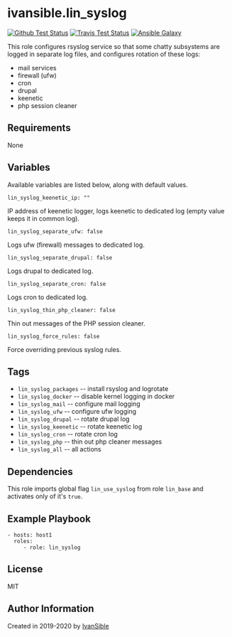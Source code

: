 # ivansible.lin_syslog

[![Github Test Status](https://github.com/ivansible/lin-syslog/workflows/Molecule%20test/badge.svg?branch=master)](https://github.com/ivansible/lin-syslog/actions)
[![Travis Test Status](https://travis-ci.org/ivansible/lin-syslog.svg?branch=master)](https://travis-ci.org/ivansible/lin-syslog)
[![Ansible Galaxy](https://img.shields.io/badge/galaxy-ivansible.lin__syslog-68a.svg?style=flat)](https://galaxy.ansible.com/ivansible/lin_syslog/)

This role configures rsyslog service so that some chatty subsystems
are logged in separate log files, and configures rotation of these logs:
- mail services
- firewall (ufw)
- cron
- drupal
- keenetic
- php session cleaner


## Requirements

None


## Variables

Available variables are listed below, along with default values.

    lin_syslog_keenetic_ip: ""
IP address of keenetic logger, logs keenetic to dedicated log
(empty value keeps it in common log).

    lin_syslog_separate_ufw: false
Logs ufw (firewall) messages to dedicated log.

    lin_syslog_separate_drupal: false
Logs drupal to dedicated log.

    lin_syslog_separate_cron: false
Logs cron to dedicated log.

    lin_syslog_thin_php_cleaner: false
Thin out messages of the PHP session cleaner.

    lin_syslog_force_rules: false
Force overriding previous syslog rules.


## Tags

- `lin_syslog_packages` -- install rsyslog and logrotate
- `lin_syslog_docker` -- disable kernel logging in docker
- `lin_syslog_mail` -- configure mail logging
- `lin_syslog_ufw` -- configure ufw logging
- `lin_syslog_drupal` -- rotate drupal log
- `lin_syslog_keenetic` -- rotate keenetic log
- `lin_syslog_cron` -- rotate cron log
- `lin_syslog_php` -- thin out php cleaner messages
- `lin_syslog_all` -- all actions


## Dependencies

This role imports global flag `lin_use_syslog` from role `lin_base`
and activates only of it's `true`.


## Example Playbook

    - hosts: host1
      roles:
         - role: lin_syslog


## License

MIT


## Author Information

Created in 2019-2020 by [IvanSible](https://github.com/ivansible)
